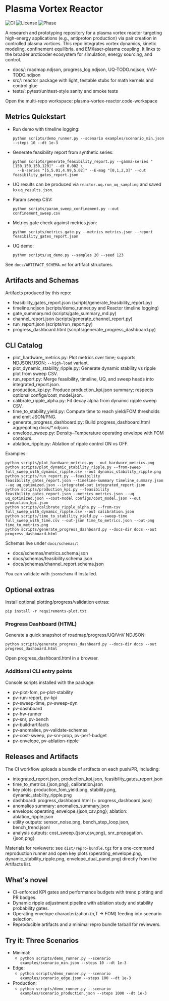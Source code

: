 Plasma Vortex Reactor
=====================

![CI](https://github.com/arcticoder/plasma-vortex-reactor/actions/workflows/ci.yml/badge.svg)
![License](https://img.shields.io/badge/license-MIT-blue.svg)
![Phase](https://img.shields.io/badge/phase-3%20production-brightgreen)

A research and prototyping repository for a plasma vortex reactor targeting high-energy applications (e.g., antiproton production) via pair creation in controlled plasma vortices. This repo integrates vortex dynamics, kinetic modeling, confinement equilibria, and EM/laser-plasma coupling. It links to the broader arcticoder ecosystem for simulation, energy sourcing, and control.

- docs/: roadmap.ndjson, progress_log.ndjson, UQ-TODO.ndjson, VnV-TODO.ndjson
- src/: reactor package with light, testable stubs for math kernels and control glue
- tests/: pytest/unittest-style sanity and smoke tests

Open the multi-repo workspace: plasma-vortex-reactor.code-workspace

## Metrics Quickstart

- Run demo with timeline logging:
  ```
  python scripts/demo_runner.py --scenario examples/scenario_min.json --steps 10 --dt 1e-3
  ```
- Generate feasibility report from synthetic series:
  ```
  python scripts/generate_feasibility_report.py --gamma-series "[150,150,150,120]" --dt 0.002 \
    --b-series "[5,5.01,4.99,5.02]" --E-mag "[0,1,2,3]" --out feasibility_gates_report.json
  ```
- UQ results can be produced via `reactor.uq.run_uq_sampling` and saved to `uq_results.json`.

- Param sweep CSV:
  ```
  python scripts/param_sweep_confinement.py --out confinement_sweep.csv
  ```
- Metrics gate check against metrics.json:
  ```
  python scripts/metrics_gate.py --metrics metrics.json --report feasibility_gates_report.json
  ```
- UQ demo:
  ```
  python scripts/uq_demo.py --samples 20 --seed 123
  ```

See `docs/ARTIFACT_SCHEMA.md` for artifact structures.

## Artifacts and Schemas

Artifacts produced by this repo:

- feasibility_gates_report.json (scripts/generate_feasibility_report.py)
- timeline.ndjson (scripts/demo_runner.py and Reactor timeline logging)
- gate_summary.md (scripts/gate_summary_md.py)
- channel_report.json (scripts/generate_channel_report.py)
- run_report.json (scripts/run_report.py)
- progress_dashboard.html (scripts/generate_progress_dashboard.py)
## CLI Catalog

- plot_hardware_metrics.py: Plot metrics over time; supports NDJSON/JSON; `--high-load` variant.
- plot_dynamic_stability_ripple.py: Generate dynamic stability vs ripple plot from sweep CSV.
- run_report.py: Merge feasibility, timeline, UQ, and sweep heads into integrated_report.json.
- production_kpi.py: Produce production_kpi.json summary; respects optional configs/cost_model.json.
- calibrate_ripple_alpha.py: Fit decay alpha from dynamic ripple sweep CSV.
- time_to_stability_yield.py: Compute time to reach yield/FOM thresholds and emit JSON/PNG.
- generate_progress_dashboard.py: Build progress_dashboard.html aggregating docs/*.ndjson.
- envelope_sweep.py: Density–Temperature operating envelope with FOM contours.
- ablation_ripple.py: Ablation of ripple control ON vs OFF.

Examples:

```
python scripts/plot_hardware_metrics.py --out hardware_metrics.png
python scripts/plot_dynamic_stability_ripple.py --from-sweep full_sweep_with_dynamic_ripple.csv --out dynamic_stability_ripple.png
python scripts/run_report.py --feasibility feasibility_gates_report.json --timeline-summary timeline_summary.json --uq uq_optimized.json --integrated-out integrated_report.json
python scripts/production_kpi.py --feasibility feasibility_gates_report.json --metrics metrics.json --uq uq_optimized.json --cost-model configs/cost_model.json --out production_kpi.json
python scripts/calibrate_ripple_alpha.py --from-csv full_sweep_with_dynamic_ripple.csv --out calibration.json
python scripts/time_to_stability_yield.py --sweep-time full_sweep_with_time.csv --out-json time_to_metrics.json --out-png time_to_metrics.png
python scripts/generate_progress_dashboard.py --docs-dir docs --out progress_dashboard.html
```


Schemas live under `docs/schemas/`:

- docs/schemas/metrics.schema.json
- docs/schemas/feasibility.schema.json
- docs/schemas/channel_report.schema.json

You can validate with `jsonschema` if installed.

## Optional extras

Install optional plotting/progress/validation extras:

```
pip install -r requirements-plot.txt
```

### Progress Dashboard (HTML)

Generate a quick snapshot of roadmap/progress/UQ/VnV NDJSON:

```
python scripts/generate_progress_dashboard.py --docs-dir docs --out progress_dashboard.html
```
Open progress_dashboard.html in a browser.

### Additional CLI entry points

Console scripts installed with the package:

- pv-plot-fom, pv-plot-stability
- pv-run-report, pv-kpi
- pv-sweep-time, pv-sweep-dyn
- pv-dashboard
- pv-hw-runner
- pv-snr, pv-bench
- pv-build-artifacts
- pv-anomalies, pv-validate-schemas
- pv-cost-sweep, pv-snr-prop, pv-perf-budget
- pv-envelope, pv-ablation-ripple

## Releases and Artifacts

The CI workflow uploads a bundle of artifacts on each push/PR, including:

- integrated_report.json, production_kpi.json, feasibility_gates_report.json
- time_to_metrics.{json,png}, calibration.json
- key plots: production_fom_yield.png, stability.png, dynamic_stability_ripple.png
- dashboard: progress_dashboard.html (+ progress_dashboard.json)
- anomalies summary: anomalies_summary.json
- envelope: operating_envelope.{json,csv,png}; ablation: ablation_ripple.json
- utility outputs: sensor_noise.png, bench_step_loop.json, bench_trend.jsonl
- analysis outputs: cost_sweep.{json,csv,png}, snr_propagation.{json,png}

Materials for reviewers: see `dist/repro-bundle.tgz` for a one-command reproduction runner and open key plots (operating_envelope.png, dynamic_stability_ripple.png, envelope_dual_panel.png) directly from the Artifacts list.

## What's novel

- CI-enforced KPI gates and performance budgets with trend plotting and PR badges.
- Dynamic ripple adjustment pipeline with ablation study and stability probability gates.
- Operating envelope characterization (n,T → FOM) feeding into scenario selection.
- Reproducible artifacts and a minimal repro bundle tarball for reviewers.

## Try it: Three Scenarios

- Minimal:
  - `python scripts/demo_runner.py --scenario examples/scenario_min.json --steps 10 --dt 1e-3`
- Edge:
  - `python scripts/demo_runner.py --scenario examples/scenario_edge.json --steps 100 --dt 1e-3`
- Production:
  - `python scripts/demo_runner.py --scenario examples/scenario_production.json --steps 1000 --dt 1e-3`
